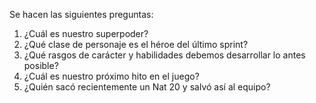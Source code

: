 Se hacen las siguientes preguntas:
1. ¿Cuál es nuestro superpoder?
2. ¿Qué clase de personaje es el héroe del último sprint?
3. ¿Qué rasgos de carácter y habilidades debemos desarrollar lo antes posible?
4. ¿Cuál es nuestro próximo hito en el juego?
5. ¿Quién sacó recientemente un Nat 20 y salvó así al equipo?